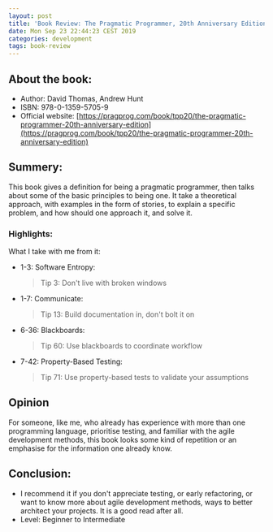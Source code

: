```yaml
---
layout: post
title: 'Book Review: The Pragmatic Programmer, 20th Anniversary Edition'
date: Mon Sep 23 22:44:23 CEST 2019
categories: development
tags: book-review
---
```


## About the book:

- Author: David Thomas, Andrew Hunt
- ISBN: 978-0-1359-5705-9
- Official website: [https://pragprog.com/book/tpp20/the-pragmatic-programmer-20th-anniversary-edition](https://pragprog.com/book/tpp20/the-pragmatic-programmer-20th-anniversary-edition)

## Summery:

This book gives a definition for being a pragmatic programmer, then talks about some of the basic principles to being one. It take a theoretical approach, with examples in the form of stories, to explain a specific problem, and how should one approach it, and solve it.

### Highlights:

What I take with me from it:

- 1-3: Software Entropy:

  > Tip 3: Don't live with broken windows

- 1-7: Communicate:

  > Tip 13: Build documentation in, don't bolt it on

- 6-36: Blackboards:

  > Tip 60: Use blackboards to coordinate workflow

- 7-42: Property-Based Testing:

  > Tip 71: Use property-based tests to validate your assumptions

## Opinion

For someone, like me, who already has experience with more than one programming language, prioritise testing, and familiar with the agile development methods, this book looks some kind of repetition or an emphasise for the information one already know.

## Conclusion:

- I recommend it if you don't appreciate testing, or early refactoring, or want to know more about agile development methods, ways to better architect your projects. It is a good read after all.
- Level: Beginner to Intermediate
